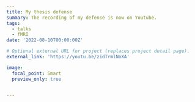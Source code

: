 ```yaml
---
title: My thesis defense
summary: The recording of my defense is now on Youtube.
tags:
  - talks
  - fMRI
date: '2022-08-10T00:00:00Z'

# Optional external URL for project (replaces project detail page).
external_link: 'https://youtu.be/zidTrmlNoXA'

image:
  focal_point: Smart
  preview_only: true


---
```


